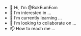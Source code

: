 - 👋 Hi, I’m @BokEumEom
- 👀 I’m interested in ...
- 🌱 I’m currently learning ...
- 💞️ I’m looking to collaborate on ...
- 📫 How to reach me ...

<!---
BokEumEom/BokEumEom is a ✨ special ✨ repository because its `README.md` (this file) appears on your GitHub profile.
You can click the Preview link to take a look at your changes.
--->
